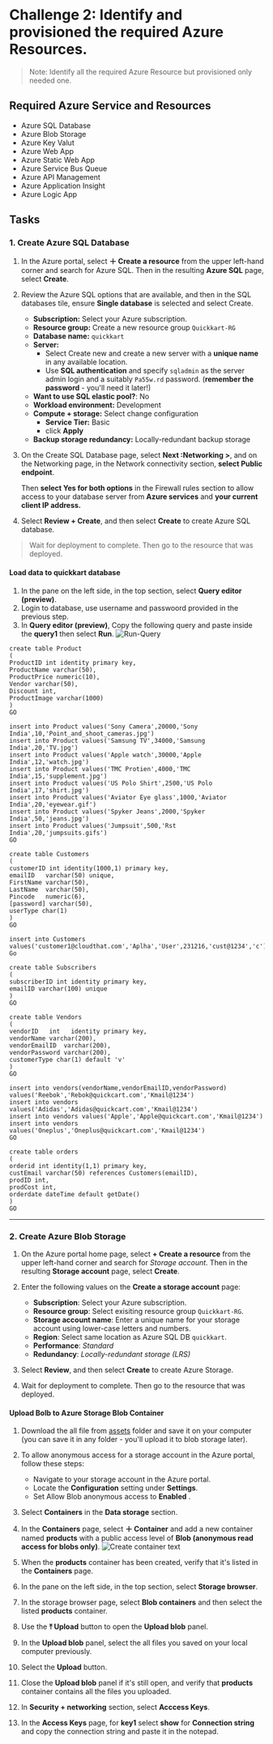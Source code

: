 # Challenge 2: Identify and provisioned the required Azure Resources.


> Note: Identify all the required Azure Resource but provisioned only needed one.

## Required Azure Service and Resources
- Azure SQL Database
- Azure Blob Storage
- Azure Key Valut
- Azure Web App
- Azure Static Web App
- Azure Service Bus Queue
- Azure API Management
- Azure Application Insight
- Azure Logic App


## Tasks

### 1. Create Azure SQL Database 
1. In the Azure portal, select **＋ Create a resource** from the upper left-hand corner and search for Azure SQL. Then in the resulting **Azure SQL** page, select **Create**.

2. Review the Azure SQL options that are available, and then in the SQL databases tile, ensure **Single database** is selected and select Create.
    - **Subscription:** Select your Azure subscription.
    - **Resource group:** Create a new resource group `Quickkart-RG`
    - **Database name:** `quickkart`
    - **Server:** 
        - Select Create new and create a new server with a **unique
        name** in any available location. 
        - Use **SQL authentication** and specify `sqladmin` as the server admin login and a suitably `Pa55w.rd` password. (**remember the password** - you'll need it later!)
    - **Want to use SQL elastic pool?**: No
    - **Workload environment:** Development
    - **Compute + storage:** Select change configuration
        - **Service Tier:** Basic
        - click **Apply**
    - **Backup storage redundancy:** Locally-redundant backup storage

3. On the Create SQL Database page, select **Next :Networking >**, and on the Networking page, in the Network connectivity section, **select Public endpoint**. 

   Then **select Yes for both options** in the Firewall rules section to allow access to your database server from **Azure services** and **your current client IP address.**

4. Select **Review + Create**, and then select **Create** to create Azure SQL database.<br>

> Wait for deployment to complete. Then go to the resource that was deployed.

#### Load data to **quickkart** database
1. In the pane on the left side, in the top section, select **Query editor (preview)**.
1. Login to database, use username and passwoord provided in the previous step.
1. In **Query editor (preview)**, Copy the following query and paste inside the **query1** then select **Run**.
![Run-Query](media/run-query-sql-db.png)

```
create table Product
(
ProductID int identity primary key,
ProductName varchar(50),
ProductPrice numeric(10),
Vendor varchar(50),
Discount int,
ProductImage varchar(1000)
)
GO

insert into Product values('Sony Camera',20000,'Sony India',10,'Point_and_shoot_cameras.jpg')
insert into Product values('Samsung TV',34000,'Samsung India',20,'TV.jpg')
insert into Product values('Apple watch',30000,'Apple India',12,'watch.jpg')
insert into Product values('TMC Protien',4000,'TMC India',15,'supplement.jpg')
insert into Product values('US Polo Shirt',2500,'US Polo India',17,'shirt.jpg')
insert into Product values('Aviator Eye glass',1000,'Aviator India',20,'eyewear.gif')
insert into Product values('Spyker Jeans',2000,'Spyker India',50,'jeans.jpg')
insert into Product values('Jumpsuit',500,'Rst India',20,'jumpsuits.gifs')
GO

create table Customers
(
customerID int identity(1000,1) primary key,
emailID   varchar(50) unique,
FirstName varchar(50),
LastName  varchar(50),
Pincode   numeric(6),
[password] varchar(50),
userType char(1)
)
GO

insert into Customers values('customer1@cloudthat.com','Aplha','User',231216,'cust@1234','c')
Go

create table Subscribers
(
subscriberID int identity primary key,
emailID varchar(100) unique
)
GO

create table Vendors
(
vendorID   int   identity primary key,
vendorName varchar(200),
vendorEmailID  varchar(200),
vendorPassword varchar(200),
customerType char(1) default 'v'
)
GO

insert into vendors(vendorName,vendorEmailID,vendorPassword) values('Reebok','Rebok@quickcart.com','Kmail@1234')
insert into vendors values('Adidas','Adidas@quickcart.com','Kmail@1234')
insert into vendors values('Apple','Apple@quickcart.com','Kmail@1234')
insert into vendors values('Oneplus','Oneplus@quickcart.com','Kmail@1234')
GO

create table orders
(
orderid int identity(1,1) primary key,
custEmail varchar(50) references Customers(emailID),
prodID int,
prodCost int,
orderdate dateTime default getDate()
)
GO

```

<hr>

### 2. Create Azure Blob Storage

1. On the Azure portal home page, select **+ Create a resource** from the upper left-hand corner and search for *Storage account*. Then in the resulting **Storage account** page, select **Create**.
1. Enter the following values on the **Create a storage account** page:
    - **Subscription**: Select your Azure subscription.
    - **Resource group**:  Select exisiting resource group `Quickkart-RG`.
    - **Storage account name**: Enter a unique name for your storage account using lower-case letters and numbers.
    - **Region**:  Select same location as Azure SQL DB `quickkart`.
    - **Performance**: *Standard*
    - **Redundancy**: *Locally-redundant storage (LRS)*

1. Select **Review**, and then select **Create** to create Azure Storage.<br>
1. Wait for deployment to complete. Then go to the resource that was deployed.

#### Upload Bolb to Azure Storage Blob Container

1. Download the all file from [assets](../assets) folder and save it on your computer (you can save it in any folder - you'll upload it to blob storage later).
1. To allow anonymous access for a storage account in the Azure portal, follow these steps:
   - Navigate to your storage account in the Azure portal.
   - Locate the **Configuration** setting under **Settings**.
   - Set Allow Blob anonymous access to **Enabled** .
1. Select **Containers** in the **Data storage** section.
1. In the **Containers** page, select **&#65291; Container** and add a new container named **products** with a public access level of **Blob (anonymous read access for blobs only)**.
   ![Create container text](media/create-container.png)
1. When the **products** container has been created, verify that it's listed in the **Containers** page.
1. In the pane on the left side, in the top section, select **Storage browser**.
1. In the storage browser page, select **Blob containers** and then select the listed **products** container.

1. Use the **&#10514; Upload** button to open the **Upload blob** panel.
1. In the **Upload blob** panel, select the all files you saved on your local computer previously. 
1. Select the **Upload** button.
1. Close the **Upload blob** panel if it's still open, and verify that **products** container contains all the files you uploaded.
1. In **Security + networking** section, select **Acccess Keys**.
1. In the **Access Keys** page, for **key1** select **show** for **Connection string** and copy the connection string and paste it in the notepad.